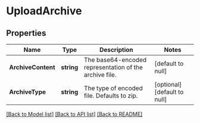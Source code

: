 # UploadArchive

## Properties
Name | Type | Description | Notes
------------ | ------------- | ------------- | -------------
**ArchiveContent** | **string** | The base64-encoded representation of the archive file. | [default to null]
**ArchiveType** | **string** | The type of encoded file. Defaults to zip. | [optional] [default to null]

[[Back to Model list]](../README.md#documentation-for-models) [[Back to API list]](../README.md#documentation-for-api-endpoints) [[Back to README]](../README.md)

